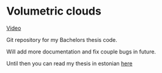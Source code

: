 # Volumetric clouds

[Video](https://www.youtube.com/watch?v=zOyHy969Y6I)

Git repository for my Bachelors thesis code.

Will add more documentation and fix couple bugs in future.

Until then you can read my thesis in estonian [here](https://comserv.cs.ut.ee/ati_thesis/datasheet.php?id=61865&year=2018&language=en)
